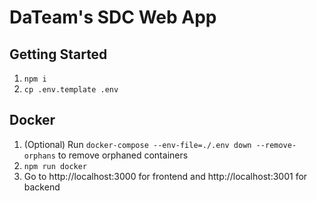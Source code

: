 # DaTeam's SDC Web App

## Getting Started

1. `npm i`
2. `cp .env.template .env`

## Docker

1. (Optional) Run `docker-compose --env-file=./.env down --remove-orphans` to remove orphaned containers
2. `npm run docker`
3. Go to http://localhost:3000 for frontend and http://localhost:3001 for backend
